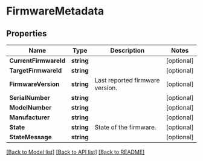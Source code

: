 # FirmwareMetadata

## Properties

Name | Type | Description | Notes
------------ | ------------- | ------------- | -------------
**CurrentFirmwareId** | **string** |  | [optional] 
**TargetFirmwareId** | **string** |  | [optional] 
**FirmwareVersion** | **string** | Last reported firmware version. | [optional] 
**SerialNumber** | **string** |  | [optional] 
**ModelNumber** | **string** |  | [optional] 
**Manufacturer** | **string** |  | [optional] 
**State** | **string** | State of the firmware. | [optional] 
**StateMessage** | **string** |  | [optional] 

[[Back to Model list]](../README.md#documentation-for-models) [[Back to API list]](../README.md#documentation-for-api-endpoints) [[Back to README]](../README.md)


